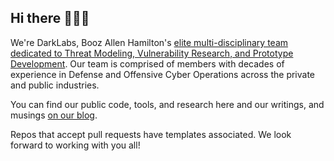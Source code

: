 ## Hi there 👋👋👋

We're DarkLabs, Booz Allen Hamilton's [elite multi-disciplinary team dedicated to Threat Modeling, Vulnerability Research, and Prototype Development](https://www.boozallen.com/expertise/cybersecurity/dark-labs.html). Our team is comprised of members with decades of experience in Defense and Offensive Cyber Operations across the private and public industries.

You can find our public code, tools, and research here and our writings, and musings [on our blog](https://www.boozallen.com/insights/cyber/tech.html).

Repos that accept pull requests have templates associated. We look forward to working with you all!
